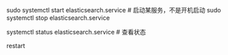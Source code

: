 sudo systemctl start elasticsearch.service # 启动某服务，不是开机启动
sudo systemctl stop elasticsearch.service

systemctl status elasticsearch.service # 查看状态

restart